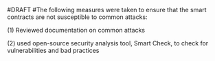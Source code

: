 #DRAFT
#The following measures were taken to ensure that the smart contracts are not susceptible to common attacks:

(1) Reviewed documentation on common attacks

(2) used open-source security analysis tool, Smart Check, to check for vulnerabilities and bad practices
